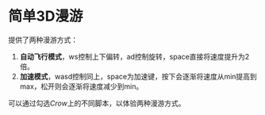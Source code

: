 # 简单3D漫游

提供了两种漫游方式：
1. **自动飞行模式**，ws控制上下偏转，ad控制旋转，space直接将速度提升为2倍。
2. **加速模式**，wasd控制同上，space为加速键，按下会逐渐将速度从min提高到max，松开则会逐渐将速度减少到min。

可以通过勾选*Crow*上的不同脚本，以体验两种漫游方式。
